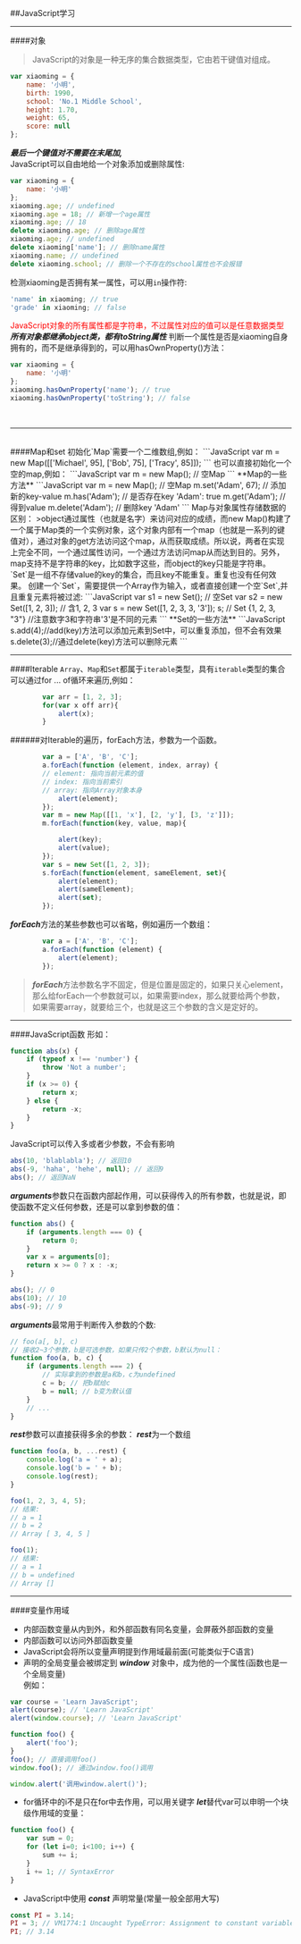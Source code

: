 ##JavaScript学习
<br>

----
####对象
>JavaScript的对象是一种无序的集合数据类型，它由若干键值对组成。

```JavaScript
var xiaoming = {
    name: '小明',
    birth: 1990,
    school: 'No.1 Middle School',
    height: 1.70,
    weight: 65,
    score: null
};
```
***最后一个键值对不需要在末尾加,***   
JavaScript可以自由地给一个对象添加或删除属性:
```JavaScript
var xiaoming = {
    name: '小明'
};
xiaoming.age; // undefined
xiaoming.age = 18; // 新增一个age属性
xiaoming.age; // 18
delete xiaoming.age; // 删除age属性
xiaoming.age; // undefined
delete xiaoming['name']; // 删除name属性
xiaoming.name; // undefined
delete xiaoming.school; // 删除一个不存在的school属性也不会报错
```

检测xiaoming是否拥有某一属性，可以用`in`操作符:
```JavaScript
'name' in xiaoming; // true
'grade' in xiaoming; // false
```
<span style="color: red">JavaScript对象的所有属性都是字符串，不过属性对应的值可以是任意数据类型</span>    
***所有对象都继承object类，都有toString属性*** 
判断一个属性是否是xiaoming自身拥有的，而不是继承得到的，可以用hasOwnProperty()方法：  
```JavaScript
var xiaoming = {
    name: '小明'
};
xiaoming.hasOwnProperty('name'); // true
xiaoming.hasOwnProperty('toString'); // false
```
<br>

----
<br>
####Map和set
初始化`Map`需要一个二维数组,例如：
```JavaScript
var m = new Map([['Michael', 95], ['Bob', 75], ['Tracy', 85]]);
```
也可以直接初始化一个空的map,例如：
```JavaScript
var m = new Map(); // 空Map
```
**Map的一些方法**  
```JavaScript
var m = new Map(); // 空Map
m.set('Adam', 67); // 添加新的key-value
m.has('Adam'); // 是否存在key 'Adam': true
m.get('Adam'); // 得到value
m.delete('Adam'); // 删除key 'Adam'
```
Map与对象属性存储数据的区别：
>object通过属性（也就是名字）来访问对应的成绩，而new Map()构建了一个属于Map类的一个实例对象，这个对象内部有一个map（也就是一系列的键值对），通过对象的get方法访问这个map，从而获取成绩。所以说，两者在实现上完全不同，一个通过属性访问，一个通过方法访问map从而达到目的。另外，map支持不是字符串的key，比如数字这些，而object的key只能是字符串。

<br>
`Set`是一组不存储value的key的集合，而且key不能重复。重复也没有任何效果。    
创建一个`Set`，需要提供一个Array作为输入，或者直接创建一个空`Set`,并且重复元素将被过滤:
```JavaScript
var s1 = new Set(); // 空Set
var s2 = new Set([1, 2, 3]); // 含1, 2, 3
var s = new Set([1, 2, 3, 3, '3']);
s; // Set {1, 2, 3, "3"}
//注意数字3和字符串'3'是不同的元素
```
**Set的一些方法**  
```JavaScript
s.add(4);//add(key)方法可以添加元素到Set中，可以重复添加，但不会有效果
s.delete(3);//通过delete(key)方法可以删除元素
```

----
####Iterable
`Array`、`Map`和`Set`都属于`iterable`类型，具有`iterable`类型的集合可以通过for ... of循环来遍历,例如：
```JavaScript
        var arr = [1, 2, 3];
        for(var x off arr){
            alert(x);
        }
```

######对Iterable的遍历，forEach方法，参数为一个函数。
```JavaScript
        var a = ['A', 'B', 'C'];
        a.forEach(function (element, index, array) {
        // element: 指向当前元素的值
        // index: 指向当前索引
        // array: 指向Array对象本身
            alert(element);
        });
        var m = new Map([[1, 'x'], [2, 'y'], [3, 'z']]);
        m.forEach(function(key, value, map){

            alert(key);
            alert(value);
        });
        var s = new Set([1, 2, 3]);
        s.forEach(function(element, sameElement, set){
            alert(element);
            alert(sameElement);
            alert(set);
        });
```
***forEach***方法的某些参数也可以省略，例如遍历一个数组：
```JavaScript
        var a = ['A', 'B', 'C'];
        a.forEach(function (element) {
            alert(element);
        });
```
>***forEach***方法参数名字不固定，但是位置是固定的，如果只关心element，那么给forEach一个参数就可以，如果需要index，那么就要给两个参数，如果需要array，就要给三个，也就是这三个参数的含义是定好的。

----
####JavaScript函数
形如：
```JavaScript
function abs(x) {
    if (typeof x !== 'number') {
        throw 'Not a number';
    }
    if (x >= 0) {
        return x;
    } else {
        return -x;
    }
}
```
JavaScript可以传入多或者少参数，不会有影响
```JavaScript
abs(10, 'blablabla'); // 返回10
abs(-9, 'haha', 'hehe', null); // 返回9
abs(); // 返回NaN
```
***arguments***参数只在函数内部起作用，可以获得传入的所有参数，也就是说，即使函数不定义任何参数，还是可以拿到参数的值：
```JavaScript
function abs() {
    if (arguments.length === 0) {
        return 0;
    }
    var x = arguments[0];
    return x >= 0 ? x : -x;
}

abs(); // 0
abs(10); // 10
abs(-9); // 9
```
***arguments***最常用于判断传入参数的个数:
```JavaScript
// foo(a[, b], c)
// 接收2~3个参数，b是可选参数，如果只传2个参数，b默认为null：
function foo(a, b, c) {
    if (arguments.length === 2) {
        // 实际拿到的参数是a和b，c为undefined
        c = b; // 把b赋给c
        b = null; // b变为默认值
    }
    // ...
}
```
***rest***参数可以直接获得多余的参数：
***rest***为一个数组
```JavaScript
function foo(a, b, ...rest) {
    console.log('a = ' + a);
    console.log('b = ' + b);
    console.log(rest);
}

foo(1, 2, 3, 4, 5);
// 结果:
// a = 1
// b = 2
// Array [ 3, 4, 5 ]

foo(1);
// 结果:
// a = 1
// b = undefined
// Array []
```

----
####变量作用域
* 内部函数变量从内到外，和外部函数有同名变量，会屏蔽外部函数的变量
* 内部函数可以访问外部函数变量
* JavaScript会将所以变量声明提到作用域最前面(可能类似于C语言)
* 声明的全局变量会被绑定到 ***window*** 对象中，成为他的一个属性(函数也是一个全局变量)    
例如：
```JavaScript
var course = 'Learn JavaScript';
alert(course); // 'Learn JavaScript'
alert(window.course); // 'Learn JavaScript'

function foo() {
    alert('foo');
}
foo(); // 直接调用foo()
window.foo(); // 通过window.foo()调用

window.alert('调用window.alert()');
```
* for循环中的i不是只在for中去作用，可以用关键字 ***let***替代var可以申明一个块级作用域的变量： 
```JavaScript
function foo() {
    var sum = 0;
    for (let i=0; i<100; i++) {
        sum += i;
    }
    i += 1; // SyntaxError
}
```
* JavaScript中使用 ***const*** 声明常量(常量一般全部用大写)
```JavaScript
const PI = 3.14;
PI = 3; // VM1774:1 Uncaught TypeError: Assignment to constant variable.
PI; // 3.14
```